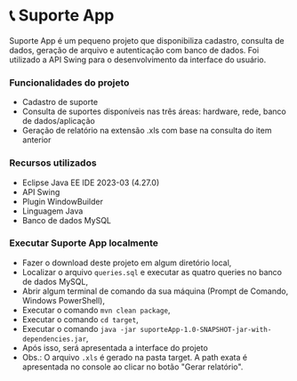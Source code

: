 # :telephone_receiver: Suporte App

Suporte App é um pequeno projeto que disponibiliza cadastro, consulta de dados, geração de arquivo e autenticação com banco de dados. Foi utilizado a API Swing para o desenvolvimento da interface do usuário.

### Funcionalidades do projeto
- Cadastro de suporte
- Consulta de suportes disponíveis nas três áreas: hardware, rede, banco de dados/aplicação
- Geração de relatório na extensão .xls com base na consulta do item anterior

### Recursos utilizados
- Eclipse Java EE IDE 2023-03 (4.27.0)
- API Swing
- Plugin WindowBuilder
- Linguagem Java
- Banco de dados MySQL

### Executar Suporte App localmente
- Fazer o download deste projeto em algum diretório local,
- Localizar o arquivo ```queries.sql``` e executar as quatro queries no banco de dados MySQL,
- Abrir algum terminal de comando da sua máquina (Prompt de Comando, Windows PowerShell),
- Executar o comando ```mvn clean package```,
- Executar o comando ```cd target```,
- Executar o comando ```java -jar suporteApp-1.0-SNAPSHOT-jar-with-dependencies.jar```,
- Após isso, será apresentada a interface do projeto
- Obs.: O arquivo ```.xls``` é gerado na pasta target. A path exata é apresentada no console ao clicar no botão "Gerar relatório".
